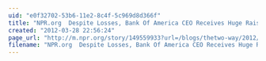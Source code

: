 ```yaml
---
uid: "e0f32702-53b6-11e2-8c4f-5c969d8d366f"
title: "NPR.org  Despite Losses, Bank Of America CEO Receives Huge Raise"
created: "2012-03-28 22:56:24"
page_url: "http://m.npr.org/story/149559933?url=/blogs/thetwo-way/2012/03/28/149559933/despite-losses-bank-of-america-ceo-receives-huge-raise&ft=1&f=1001"
filename: "NPR.org  Despite Losses, Bank Of America CEO Receives Huge Raise.html"
---
```

